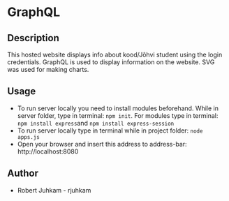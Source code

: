 # GraphQL

## Description

This hosted website displays info about kood/Jõhvi student using the login credentials. GraphQL is used to display information on the website. SVG was used for making charts.

## Usage

- To run server locally you need to install modules beforehand. While in server folder, type in terminal: ```npm init```. For modules type in terminal: ```npm install express```and  ```npm install express-session```
- To run server locally type in terminal while in project folder:  ```node apps.js```
- Open your browser and insert this address to address-bar: http://localhost:8080 

## Author
- Robert Juhkam - rjuhkam